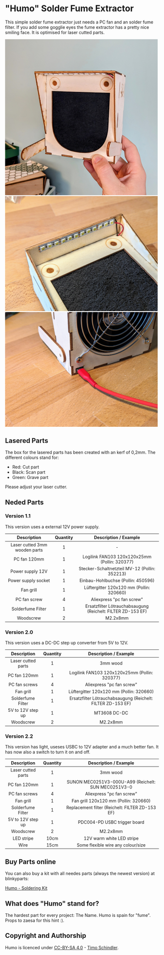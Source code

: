 # "Humo" Solder Fume Extractor

This simple solder fume extractor just needs a PC fan and an solder fume filter. If you add some gogglie eyes the fume extractor has a pretty nice smiling face. It is optimised for laser cutted parts.

<img src="images/humo.jpg" width=500px alt="Humo is happy">

<img src="images/detail_light.jpg" width=500px alt="Humo has also light">

<img src="images/detail_usbc.jpg" width=500px alt="Humo loves USBC PD">

## Lasered Parts
The box for the lasered parts has been created with an kerf of 0,2mm. The different colours stand for:

- Red: Cut part
- Black: Scan part
- Green: Grave part

Please adjust your laser cutter.

## Neded Parts

### Version 1.1
This version uses a external 12V power supply.

|          Description          | Quantity |                    Description / Example                    |
|:-----------------------------:|:--------:|:-----------------------------------------------------------:|
| Laser cutted 3mm wooden parts | 1        | -                                                           |
| PC fan 120mm                  | 1        | Logilink FAN103 120x120x25mm (Pollin: 320377)               |
| Power supply 12V              | 1        | Stecker-Schaltnetzteil MV-12 (Pollin: 352213)               |
| Power supply socket           | 1        | Einbau-Hohlbuchse (Pollin: 450596)                          |
| Fan grill                     | 1        | Lüftergitter 120x120 mm (Pollin: 320660)                    |
| PC fan screw                  | 4        | Aliexpress "pc fan screw"                                   |
| Solderfume Filter             | 1        | Ersatzfilter Lötrauchabsaugung (Reichelt: FILTER ZD-153 EF) |
| Woodscrew          		| 2        | M2.2x8mm                                                    |

### Version 2.0
This version uses a DC-DC step up converter from 5V to 12V.

|     Description    | Quantity |                    Description / Example                    |
|:------------------:|:--------:|:-----------------------------------------------------------:|
| Laser cutted parts | 1        | 3mm wood                                                    |
| PC fan 120mm       | 1        | Logilink FAN103 120x120x25mm (Pollin: 320377)               |
| PC fan screws      | 4        | Aliexpress "pc fan screw"                                   |
| Fan grill          | 1        | Lüftergitter 120x120 mm (Pollin: 320660)                    |
| Solderfume Filter  | 1        | Ersatzfilter Lötrauchabsaugung (Reichelt: FILTER ZD-153 EF) |
| 5V to 12V step up  | 1        | MT3608 DC-DC                                                |
| Woodscrew          | 2        | M2.2x8mm                                                    |

### Version 2.2
This version has light, useses USBC to 12V adapter and a much better fan. It has now also a switch to turn it on and off.

|     Description    | Quantity |                    Description / Example                    |
|:------------------:|:--------:|:-----------------------------------------------------------:|
| Laser cutted parts | 1        | 3mm wood                                                    |
| PC fan 120mm       | 1        | SUNON MEC0251V3-000U-A99 (Reichelt: SUN MEC0251V3-0         |
| PC fan screws      | 4        | Aliexpress "pc fan screw"                                   |
| Fan grill          | 1        | Fan grill    120x120 mm (Pollin: 320660)                    |
| Solderfume Filter  | 1        | Replacement filter (Reichelt: FILTER ZD-153 EF)             |
| 5V to 12V step up  | 1        | PDC004-PD USBC trigger board                                |
| Woodscrew          | 2        | M2.2x8mm                                                    |
| LED stripe         | 10cm     | 12V warm white LED stripe                                   |
| Wire               | 15cm     | Some flexible wire any colour/size                          |

## Buy Parts online
You can also buy a kit with all needes parts (always the newest version) at blinkyparts:

[Humo - Soldering Kit](https://shop.blinkyparts.com/de/Humo-Dein-ganz-persoenlicher-Loetrauchabsauger/blipa231042)


## What does "Humo" stand for?
The hardest part for every project: The Name. Humo is spain for "fume". Props to zaesa for this hint :).

## Copyright and Authorship
Humo is licenced under [CC-BY-SA 4.0](https://creativecommons.org/licenses/by-sa/4.0/) - [Timo Schindler](https://www.timoschindler.de).
